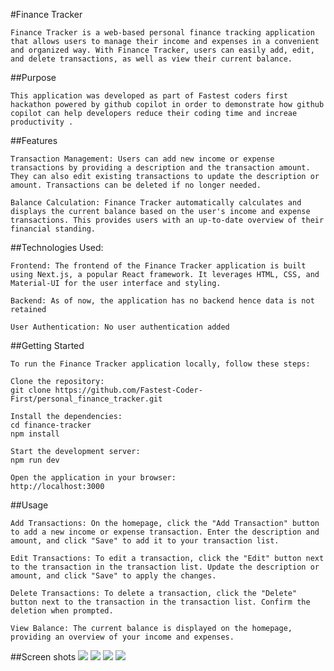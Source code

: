 #Finance Tracker
```
Finance Tracker is a web-based personal finance tracking application that allows users to manage their income and expenses in a convenient and organized way. With Finance Tracker, users can easily add, edit, and delete transactions, as well as view their current balance.
```
 
##Purpose
```
This application was developed as part of Fastest coders first hackathon powered by github copilot in order to demonstrate how github copilot can help developers reduce their coding time and increae productivity .
```
 
##Features
```
Transaction Management: Users can add new income or expense transactions by providing a description and the transaction amount. They can also edit existing transactions to update the description or amount. Transactions can be deleted if no longer needed.

Balance Calculation: Finance Tracker automatically calculates and displays the current balance based on the user's income and expense transactions. This provides users with an up-to-date overview of their financial standing.
```
 
##Technologies Used:
``` 
Frontend: The frontend of the Finance Tracker application is built using Next.js, a popular React framework. It leverages HTML, CSS, and Material-UI for the user interface and styling.

Backend: As of now, the application has no backend hence data is not retained

User Authentication: No user authentication added

```
##Getting Started
```
To run the Finance Tracker application locally, follow these steps:

Clone the repository:
git clone https://github.com/Fastest-Coder-First/personal_finance_tracker.git

Install the dependencies:
cd finance-tracker
npm install

Start the development server:
npm run dev

Open the application in your browser:
http://localhost:3000
```

##Usage
```
Add Transactions: On the homepage, click the "Add Transaction" button to add a new income or expense transaction. Enter the description and amount, and click "Save" to add it to your transaction list.

Edit Transactions: To edit a transaction, click the "Edit" button next to the transaction in the transaction list. Update the description or amount, and click "Save" to apply the changes.

Delete Transactions: To delete a transaction, click the "Delete" button next to the transaction in the transaction list. Confirm the deletion when prompted.

View Balance: The current balance is displayed on the homepage, providing an overview of your income and expenses.
```

##Screen shots
<img src="https://raw.githubusercontent.com/Sowndharya-ra/personal_finance_tracker/main/Flowchart.png">
<img src="https://raw.githubusercontent.com/Sowndharya-ra/personal_finance_tracker/main/home.jpg">
<img src="https://raw.githubusercontent.com/Sowndharya-ra/personal_finance_tracker/main/addtransaction.jpg">
<img src="https://raw.githubusercontent.com/Sowndharya-ra/personal_finance_tracker/main/edittransaction.jpg">
